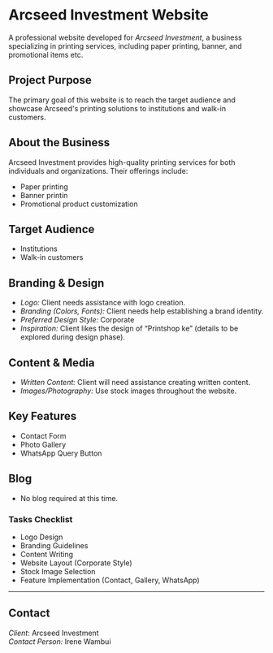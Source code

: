 # Arcseed Investment Website

A professional website developed for *Arcseed Investment*, a business specializing in printing services, including paper printing, banner, and promotional items etc.

##  Project Purpose

The primary goal of this website is to reach the target audience and showcase Arcseed's printing solutions to institutions and walk-in customers.

##  About the Business

Arcseed Investment provides high-quality printing services for both individuals and organizations. Their offerings include:
- Paper printing
- Banner printin
- Promotional product customization

##  Target Audience

- Institutions
- Walk-in customers

##  Branding & Design

- *Logo:* Client needs assistance with logo creation.
- *Branding (Colors, Fonts):* Client needs help establishing a brand identity.
- *Preferred Design Style:* Corporate
- *Inspiration:* Client likes the design of “Printshop ke” (details to be explored during design phase).

##  Content & Media

- *Written Content:* Client will need assistance creating written content.
- *Images/Photography:* Use stock images throughout the website.

##  Key Features

- Contact Form
- Photo Gallery
- WhatsApp Query Button

##  Blog

- No blog required at this time.

###  Tasks Checklist

-  Logo Design
-  Branding Guidelines
-  Content Writing
-  Website Layout (Corporate Style)
-  Stock Image Selection
-  Feature Implementation (Contact, Gallery, WhatsApp)

---

##  Contact

*Client*: Arcseed Investment  
*Contact Person:* Irene Wambui

